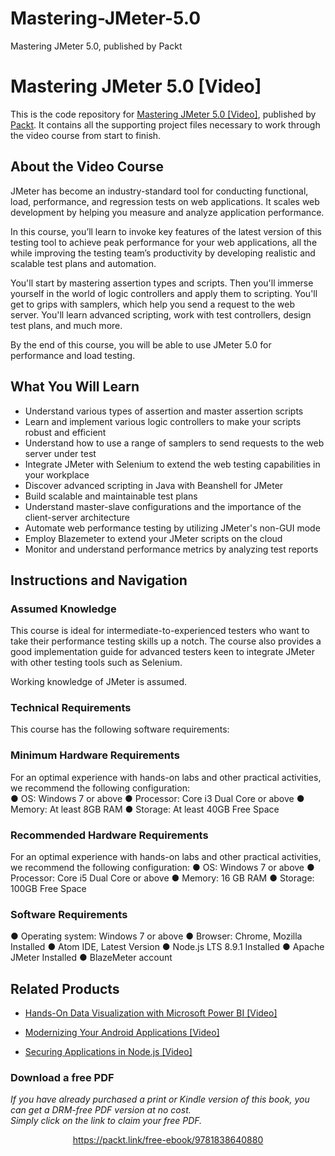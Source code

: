 # Mastering-JMeter-5.0
Mastering JMeter 5.0, published by Packt
# Mastering JMeter 5.0 [Video]
This is the code repository for [Mastering JMeter 5.0 [Video]](https://www.packtpub.com/programming/mastering-jmeter-5-0-video), published by [Packt](https://www.packtpub.com/?utm_source=github). It contains all the supporting project files necessary to work through the video course from start to finish.
## About the Video Course
JMeter has become an industry-standard tool for conducting functional, load, performance, and regression tests on web applications. It scales web development by helping you measure and analyze application performance.

In this course, you’ll learn to invoke key features of the latest version of this testing tool to achieve peak performance for your web applications, all the while improving the testing team’s productivity by developing realistic and scalable test plans and automation.

You'll start by mastering assertion types and scripts. Then you'll immerse yourself in the world of logic controllers and apply them to scripting. You'll get to grips with samplers, which help you send a request to the web server. You'll learn advanced scripting, work with test controllers, design test plans, and much more.

By the end of this course, you will be able to use JMeter 5.0 for performance and load testing.

<H2>What You Will Learn</H2>
<DIV class=book-info-will-learn-text>
<UL>
<LI> Understand various types of assertion and master assertion scripts
<LI> Learn and implement various logic controllers to make your scripts robust and efficient
<LI> Understand how to use a range of samplers to send requests to the web server under test
<LI> Integrate JMeter with Selenium to extend the web testing capabilities in your workplace
<LI> Discover advanced scripting in Java with Beanshell for JMeter
<LI> Build scalable and maintainable test plans
<LI> Understand master-slave configurations and the importance of the client-server architecture
<LI> Automate web performance testing by utilizing JMeter's non-GUI mode
<LI> Employ Blazemeter to extend your JMeter scripts on the cloud
<LI> Monitor and understand performance metrics by analyzing test reports
</LI></UL></DIV>

## Instructions and Navigation
### Assumed Knowledge
This course is ideal for intermediate-to-experienced testers who want to take their performance testing skills up a notch. The course also provides a good implementation guide for advanced testers keen to integrate JMeter with other testing tools such as Selenium.

Working knowledge of JMeter is assumed.
### Technical Requirements
This course has the following software requirements:<br/>
### Minimum Hardware Requirements </br>
For an optimal experience with hands-on labs and other practical activities, we recommend the following configuration:</br>
●	OS: Windows 7 or above 
● Processor: Core i3 Dual Core or above
● Memory: At least 8GB RAM
● Storage: At least 40GB Free Space

### Recommended Hardware Requirements </br>
For an optimal experience with hands-on labs and other practical activities, we recommend the following configuration:
● OS: Windows 7 or above
● Processor: Core i5 Dual Core or above
● Memory: 16 GB RAM
● Storage: 100GB Free Space


### Software Requirements </br>
● Operating system: Windows 7 or above
● Browser: Chrome, Mozilla Installed
● Atom IDE, Latest Version
● Node.js LTS 8.9.1 Installed
● Apache JMeter Installed
● BlazeMeter account

## Related Products
* [Hands-On Data Visualization with Microsoft Power BI [Video]](https://www.packtpub.com/big-data-and-business-intelligence/hands-data-visualization-microsoft-power-bi-video?utm_source=github&utm_medium=repository&utm_campaign=9781789805185)

* [Modernizing Your Android Applications [Video]](https://www.packtpub.com/application-development/modernizing-your-android-applications-video?utm_source=github&utm_medium=repository&utm_campaign=9781789950502)

* [Securing Applications in Node.js [Video]](https://www.packtpub.com/web-development/securing-applications-nodejs-video?utm_source=github&utm_medium=repository&utm_campaign=9781789136791)
### Download a free PDF

 <i>If you have already purchased a print or Kindle version of this book, you can get a DRM-free PDF version at no cost.<br>Simply click on the link to claim your free PDF.</i>
<p align="center"> <a href="https://packt.link/free-ebook/9781838640880">https://packt.link/free-ebook/9781838640880 </a> </p>